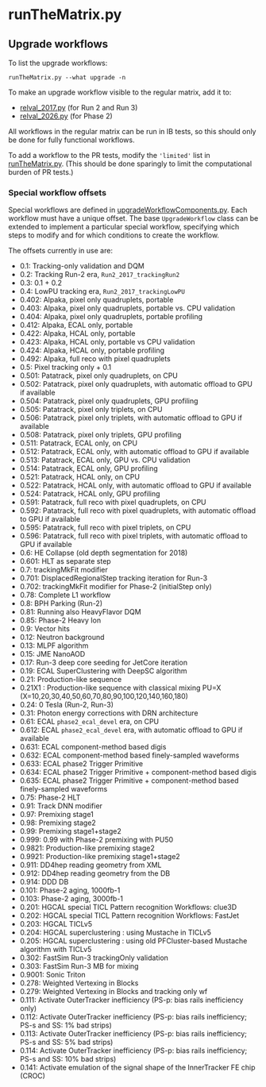 # runTheMatrix.py

## Upgrade workflows

To list the upgrade workflows:
```
runTheMatrix.py --what upgrade -n
```

To make an upgrade workflow visible to the regular matrix, add it to:
* [relval_2017.py](./python/relval_2017.py) (for Run 2 and Run 3)
* [relval_2026.py](./python/relval_2026.py) (for Phase 2)

All workflows in the regular matrix can be run in IB tests,
so this should only be done for fully functional workflows.

To add a workflow to the PR tests, modify the `'limited'` list in
[runTheMatrix.py](./scripts/runTheMatrix.py).
(This should be done sparingly to limit the computational burden of PR tests.)

### Special workflow offsets

Special workflows are defined in [upgradeWorkflowComponents.py](./python/upgradeWorkflowComponents.py).
Each workflow must have a unique offset.
The base `UpgradeWorkflow` class can be extended to implement a particular special workflow,
specifying which steps to modify and for which conditions to create the workflow.

The offsets currently in use are:
* 0.1: Tracking-only validation and DQM
* 0.2: Tracking Run-2 era, `Run2_2017_trackingRun2`
* 0.3: 0.1 + 0.2
* 0.4: LowPU tracking era, `Run2_2017_trackingLowPU`
* 0.402: Alpaka, pixel only quadruplets, portable
* 0.403: Alpaka, pixel only quadruplets, portable vs. CPU validation
* 0.404: Alpaka, pixel only quadruplets, portable profiling
* 0.412: Alpaka, ECAL only, portable
* 0.422: Alpaka, HCAL only, portable
* 0.423: Alpaka, HCAL only, portable vs CPU validation
* 0.424: Alpaka, HCAL only, portable profiling
* 0.492: Alpaka, full reco with pixel quadruplets
* 0.5: Pixel tracking only + 0.1
* 0.501: Patatrack, pixel only quadruplets, on CPU
* 0.502: Patatrack, pixel only quadruplets, with automatic offload to GPU if available
* 0.504: Patatrack, pixel only quadruplets, GPU profiling
* 0.505: Patatrack, pixel only triplets, on CPU
* 0.506: Patatrack, pixel only triplets, with automatic offload to GPU if available
* 0.508: Patatrack, pixel only triplets, GPU profiling
* 0.511: Patatrack, ECAL only, on CPU
* 0.512: Patatrack, ECAL only, with automatic offload to GPU if available
* 0.513: Patatrack, ECAL only, GPU vs. CPU validation
* 0.514: Patatrack, ECAL only, GPU profiling
* 0.521: Patatrack, HCAL only, on CPU
* 0.522: Patatrack, HCAL only, with automatic offload to GPU if available
* 0.524: Patatrack, HCAL only, GPU profiling
* 0.591: Patatrack, full reco with pixel quadruplets, on CPU
* 0.592: Patatrack, full reco with pixel quadruplets, with automatic offload to GPU if available
* 0.595: Patatrack, full reco with pixel triplets, on CPU
* 0.596: Patatrack, full reco with pixel triplets, with automatic offload to GPU if available
* 0.6: HE Collapse (old depth segmentation for 2018)
* 0.601: HLT as separate step
* 0.7: trackingMkFit modifier
* 0.701: DisplacedRegionalStep tracking iteration for Run-3
* 0.702: trackingMkFit modifier for Phase-2 (initialStep only)
* 0.78: Complete L1 workflow
* 0.8: BPH Parking (Run-2)
* 0.81: Running also HeavyFlavor DQM
* 0.85: Phase-2 Heavy Ion
* 0.9: Vector hits
* 0.12: Neutron background
* 0.13: MLPF algorithm
* 0.15: JME NanoAOD
* 0.17: Run-3 deep core seeding for JetCore iteration
* 0.19: ECAL SuperClustering with DeepSC algorithm
* 0.21: Production-like sequence
* 0.21X1 : Production-like sequence with classical mixing PU=X (X=10,20,30,40,50,60,70,80,90,100,120,140,160,180)
* 0.24: 0 Tesla (Run-2, Run-3)
* 0.31: Photon energy corrections with DRN architecture
* 0.61: ECAL `phase2_ecal_devel` era, on CPU
* 0.612: ECAL `phase2_ecal_devel` era, with automatic offload to GPU if available
* 0.631: ECAL component-method based digis
* 0.632: ECAL component-method based finely-sampled waveforms
* 0.633: ECAL phase2 Trigger Primitive
* 0.634: ECAL phase2 Trigger Primitive + component-method based digis
* 0.635: ECAL phase2 Trigger Primitive + component-method based finely-sampled waveforms
* 0.75: Phase-2 HLT
* 0.91: Track DNN modifier
* 0.97: Premixing stage1
* 0.98: Premixing stage2
* 0.99: Premixing stage1+stage2
* 0.999: 0.99 with Phase-2 premixing with PU50
* 0.9821: Production-like premixing stage2
* 0.9921: Production-like premixing stage1+stage2
* 0.911: DD4hep reading geometry from XML
* 0.912: DD4hep reading geometry from the DB
* 0.914: DDD DB
* 0.101: Phase-2 aging, 1000fb-1
* 0.103: Phase-2 aging, 3000fb-1
* 0.201: HGCAL special TICL Pattern recognition Workflows: clue3D
* 0.202: HGCAL special TICL Pattern recognition Workflows: FastJet
* 0.203: HGCAL TICLv5
* 0.204: HGCAL superclustering : using Mustache in TICLv5
* 0.205: HGCAL superclustering : using old PFCluster-based Mustache algorithm with TICLv5
* 0.302: FastSim Run-3 trackingOnly validation
* 0.303: FastSim Run-3 MB for mixing
* 0.9001: Sonic Triton
* 0.278: Weighted Vertexing in Blocks
* 0.279: Weighted Vertexing in Blocks and tracking only wf
* 0.111: Activate OuterTracker inefficiency (PS-p: bias rails inefficiency only)
* 0.112: Activate OuterTracker inefficiency (PS-p: bias rails inefficiency; PS-s and SS: 1% bad strips)
* 0.113: Activate OuterTracker inefficiency (PS-p: bias rails inefficiency; PS-s and SS: 5% bad strips)
* 0.114: Activate OuterTracker inefficiency (PS-p: bias rails inefficiency; PS-s and SS: 10% bad strips)
* 0.141: Activate emulation of the signal shape of the InnerTracker FE chip (CROC)

